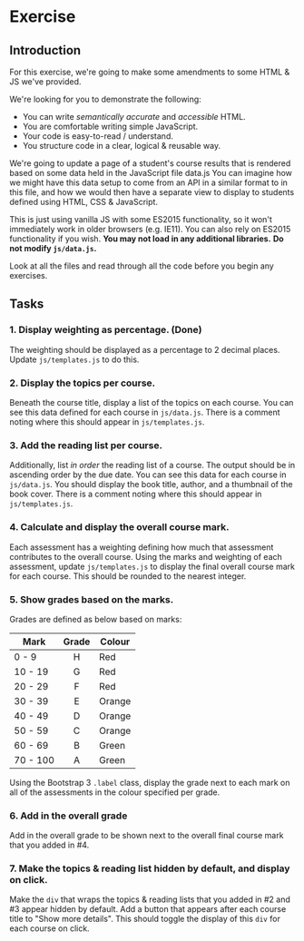 # Exercise

## Introduction

For this exercise, we're going to make some amendments to some HTML & JS we've provided.

We're looking for you to demonstrate the following:
 - You can write *semantically accurate* and *accessible* HTML.
 - You are comfortable writing simple JavaScript.
 - Your code is easy-to-read / understand.
 - You structure code in a clear, logical & reusable way.

We're going to update a page of a student's course results that is rendered based on some data held in the JavaScript file data.js
You can imagine how we might have this data setup to come from an API in a similar format to in this file, and how we would then have a separate view to display to students defined using HTML, CSS & JavaScript.

This is just using vanilla JS with some ES2015 functionality, so it won't immediately work in older browsers (e.g. IE11).
You can also rely on ES2015 functionality if you wish.
**You may not load in any additional libraries.**
**Do not modify `js/data.js`.**

Look at all the files and read through all the code before you begin any exercises.

## Tasks

### 1. Display weighting as percentage. (Done)
The weighting should be displayed as a percentage to 2 decimal places.
Update `js/templates.js` to do this.

### 2. Display the topics per course.
Beneath the course title, display a list of the topics on each course.
You can see this data defined for each course in `js/data.js`.
There is a comment noting where this should appear in `js/templates.js`.

### 3. Add the reading list per course.
Additionally, list *in order* the reading list of a course.
The output should be in ascending order by the due date.
You can see this data for each course in `js/data.js`.
You should display the book title, author, and a thumbnail of the book cover.
There is a comment noting where this should appear in `js/templates.js`.

### 4. Calculate and display the overall course mark.
Each assessment has a weighting defining how much that assessment contributes to the overall course.
Using the marks and weighting of each assessment, update `js/templates.js` to display the final overall course mark for each course.
This should be rounded to the nearest integer.

### 5. Show grades based on the marks.
Grades are defined as below based on marks:

| Mark      | Grade | Colour |
|-----------|:-----:|--------|
| 0 - 9     | H     | Red    |
| 10 - 19   | G     | Red    |
| 20 - 29   | F     | Red    |
| 30 - 39   | E     | Orange |
| 40 - 49   | D     | Orange |
| 50 - 59   | C     | Orange |
| 60 - 69   | B     | Green  |
| 70 - 100  | A     | Green  |

Using the Bootstrap 3 `.label` class, display the grade next to each mark on all of the assessments in the colour specified per grade.

### 6. Add in the overall grade
Add in the overall grade to be shown next to the overall final course mark that you added in #4.

### 7. Make the topics & reading list hidden by default, and display on click.
Make the `div` that wraps the topics & reading lists that you added in #2 and #3 appear hidden by default.
Add a button that appears after each course title to "Show more details".
This should toggle the display of this `div` for each course on click.
